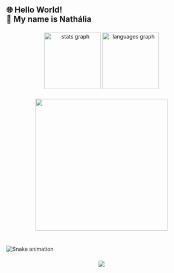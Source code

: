 <h2 align="left">🌐 Hello World! <br>💙 My name is Nathália</h2>

###

<div align="center">
  <img src="https://github-readme-stats.vercel.app/api?username=naathyyy&hide_title=false&hide_rank=false&show_icons=true&include_all_commits=true&count_private=true&disable_animations=false&theme=prussian&locale=en&hide_border=false" height="150" alt="stats graph"  />
  <img src="https://github-readme-stats.vercel.app/api/top-langs?username=naathyyy&locale=pt-br&hide_title=false&layout=compact&card_width=320&langs_count=5&theme=prussian&hide_border=false" height="150" alt="languages graph"  />
</div>

###

<div align="center">
  <img height="350" src="https://images-wixmp-ed30a86b8c4ca887773594c2.wixmp.com/f/061c5ef8-2616-48a4-af21-9f97322673b3/der0qra-8e86db4c-feb8-4bab-8a62-e9939b8d30b7.gif?token=eyJ0eXAiOiJKV1QiLCJhbGciOiJIUzI1NiJ9.eyJzdWIiOiJ1cm46YXBwOjdlMGQxODg5ODIyNjQzNzNhNWYwZDQxNWVhMGQyNmUwIiwiaXNzIjoidXJuOmFwcDo3ZTBkMTg4OTgyMjY0MzczYTVmMGQ0MTVlYTBkMjZlMCIsIm9iaiI6W1t7InBhdGgiOiJcL2ZcLzA2MWM1ZWY4LTI2MTYtNDhhNC1hZjIxLTlmOTczMjI2NzNiM1wvZGVyMHFyYS04ZTg2ZGI0Yy1mZWI4LTRiYWItOGE2Mi1lOTkzOWI4ZDMwYjcuZ2lmIn1dXSwiYXVkIjpbInVybjpzZXJ2aWNlOmZpbGUuZG93bmxvYWQiXX0.yWCm2Gla_J8RO7LS1HsTzix9_ZTp3EVIkgPseRHNVJU"  />
</div>

###

<br clear="both">

<img src="https://raw.githubusercontent.com/nathy/nathy/output/snake.svg" alt="Snake animation" />

###

<div align="center">
  <img src="https://profile-counter.glitch.me/naathyyy/count.svg?"  />
</div>

###

###
